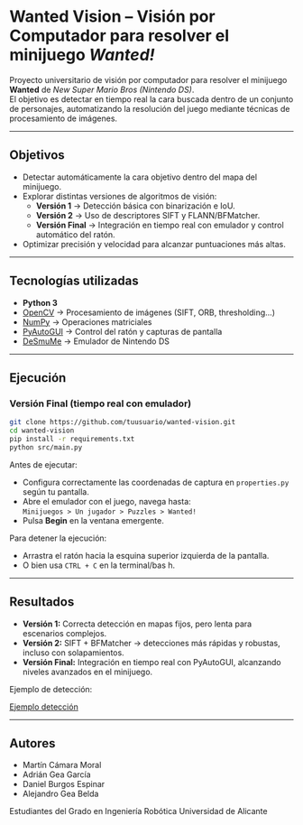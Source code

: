 # Wanted Vision – Visión por Computador para resolver el minijuego *Wanted!*

Proyecto universitario de visión por computador para resolver el minijuego **Wanted** de *New Super Mario Bros (Nintendo DS)*.  
El objetivo es detectar en tiempo real la cara buscada dentro de un conjunto de personajes, automatizando la resolución del juego mediante técnicas de procesamiento de imágenes.

---

## Objetivos
- Detectar automáticamente la cara objetivo dentro del mapa del minijuego.
- Explorar distintas versiones de algoritmos de visión:
  - **Versión 1** → Detección básica con binarización e IoU.
  - **Versión 2** → Uso de descriptores SIFT y FLANN/BFMatcher.
  - **Versión Final** → Integración en tiempo real con emulador y control automático del ratón.
- Optimizar precisión y velocidad para alcanzar puntuaciones más altas.

---

## Tecnologías utilizadas
- **Python 3**
- [OpenCV](https://opencv.org/) → Procesamiento de imágenes (SIFT, ORB, thresholding…)
- [NumPy](https://numpy.org/) → Operaciones matriciales
- [PyAutoGUI](https://pyautogui.readthedocs.io/) → Control del ratón y capturas de pantalla
- [DeSmuMe](https://desmume.org/) → Emulador de Nintendo DS

---

## Ejecución

### Versión Final (tiempo real con emulador)
```bash
git clone https://github.com/tuusuario/wanted-vision.git
cd wanted-vision
pip install -r requirements.txt
python src/main.py
```

Antes de ejecutar:  
- Configura correctamente las coordenadas de captura en `properties.py` según tu pantalla.  
- Abre el emulador con el juego, navega hasta:  
  `Minijuegos > Un jugador > Puzzles > Wanted!`  
- Pulsa **Begin** en la ventana emergente.  

Para detener la ejecución:  
- Arrastra el ratón hacia la esquina superior izquierda de la pantalla.  
- O bien usa `CTRL + C` en la terminal/bas h.  

---

## Resultados
- **Versión 1:** Correcta detección en mapas fijos, pero lenta para escenarios complejos.  
- **Versión 2:** SIFT + BFMatcher → detecciones más rápidas y robustas, incluso con solapamientos.  
- **Versión Final:** Integración en tiempo real con PyAutoGUI, alcanzando niveles avanzados en el minijuego.  

Ejemplo de detección:  

[Ejemplo detección](https://drive.google.com/file/d/1a6yYK_s6JROzloKP87mlKnbLAB-5CZV7/view?usp=sharing)

---

## Autores
- Martín Cámara Moral  
- Adrián Gea García  
- Daniel Burgos Espinar  
- Alejandro Gea Belda

Estudiantes del Grado en Ingeniería Robótica
Universidad de Alicante
